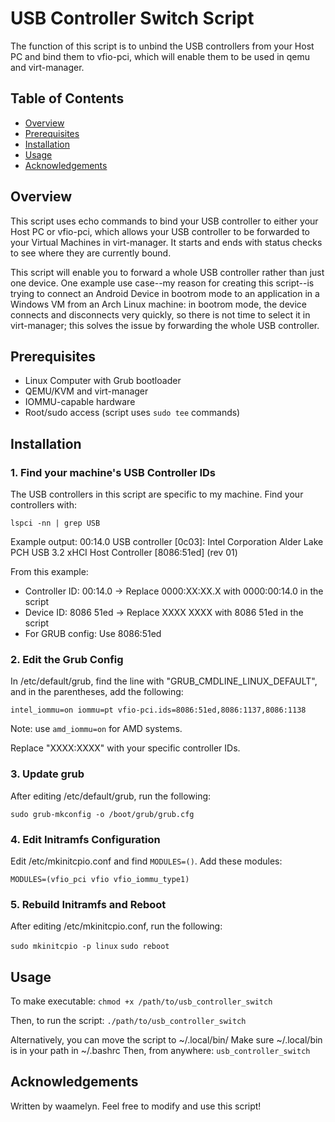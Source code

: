 # USB Controller Switch Script

The function of this script is to unbind the USB controllers from your Host PC and bind them to vfio-pci, which will enable them to be used in qemu and virt-manager.

## Table of Contents
- [Overview](#overview)
- [Prerequisites](#prerequisites)
- [Installation](#installation)
- [Usage](#usage)
- [Acknowledgements](#acknowledgements)

## Overview
This script uses echo commands to bind your USB controller to either your Host PC or vfio-pci, which allows your USB controller to be forwarded to your Virtual Machines in virt-manager. It starts and ends with status checks to see where they are currently bound.

This script will enable you to forward a whole USB controller rather than just one device. One example use case--my reason for creating this script--is trying to connect an Android Device in bootrom mode to an application in a Windows VM from an Arch Linux machine: in bootrom mode, the device connects and disconnects very quickly, so there is not time to select it in virt-manager; this solves the issue by forwarding the whole USB controller.

## Prerequisites
- Linux Computer with Grub bootloader
- QEMU/KVM and virt-manager
- IOMMU-capable hardware
- Root/sudo access (script uses `sudo tee` commands)

## Installation

### 1. Find your machine's USB Controller IDs

The USB controllers in this script are specific to my machine. Find your controllers with:

`lspci -nn | grep USB`

Example output:
00:14.0 USB controller [0c03]: Intel Corporation Alder Lake PCH USB 3.2 xHCI Host Controller [8086:51ed] (rev 01)

From this example:
- Controller ID: 00:14.0 → Replace 0000:XX:XX.X with 0000:00:14.0 in the script
- Device ID: 8086 51ed → Replace XXXX XXXX with 8086 51ed in the script
- For GRUB config: Use 8086:51ed

### 2. Edit the Grub Config

In /etc/default/grub, find the line with "GRUB_CMDLINE_LINUX_DEFAULT", and in the parentheses, add the following:

`intel_iommu=on iommu=pt vfio-pci.ids=8086:51ed,8086:1137,8086:1138`

Note: use `amd_iommu=on` for AMD systems.

Replace "XXXX:XXXX" with your specific controller IDs.

### 3. Update grub

After editing /etc/default/grub, run the following:

`sudo grub-mkconfig -o /boot/grub/grub.cfg`

### 4. Edit Initramfs Configuration

Edit /etc/mkinitcpio.conf and find `MODULES=()`. Add these modules:

`MODULES=(vfio_pci vfio vfio_iommu_type1)`

### 5. Rebuild Initramfs and Reboot

After editing /etc/mkinitcpio.conf, run the following:

`sudo mkinitcpio -p linux`
`sudo reboot`

## Usage

To make executable:
`chmod +x /path/to/usb_controller_switch`

Then, to run the script:
`./path/to/usb_controller_switch`

Alternatively, you can move the script to ~/.local/bin/ 
Make sure ~/.local/bin is in your path in ~/.bashrc
Then, from anywhere:
`usb_controller_switch`



## Acknowledgements

Written by waamelyn.
Feel free to modify and use this script!
